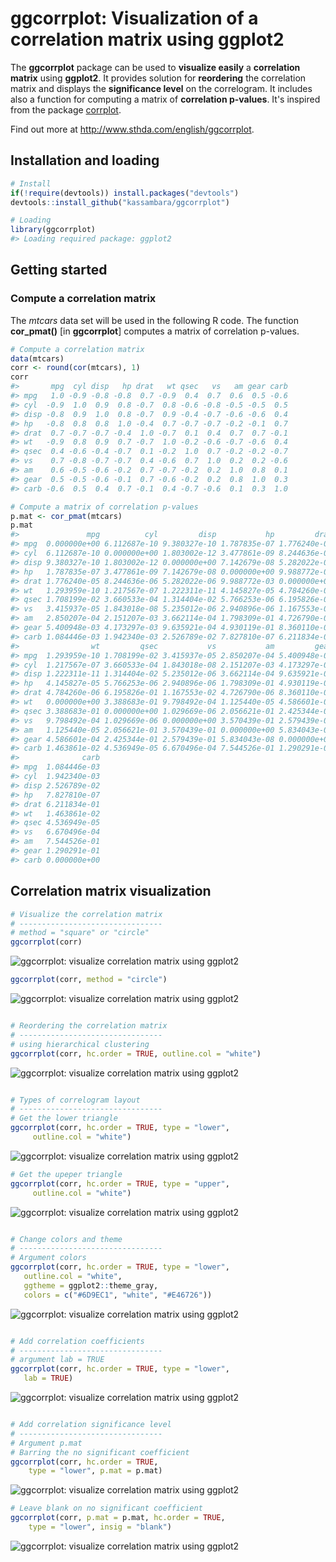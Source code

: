 <!-- README.md is generated from README.Rmd. Please edit that file -->
ggcorrplot: Visualization of a correlation matrix using ggplot2
===============================================================

The **ggcorrplot** package can be used to **visualize easily** a **correlation matrix** using **ggplot2**. It provides solution for **reordering** the correlation matrix and displays the **significance level** on the correlogram. It includes also a function for computing a matrix of **correlation p-values**. It's inspired from the package [corrplot](http://www.sthda.com/english/wiki/visualize-correlation-matrix-using-correlogram).

Find out more at <http://www.sthda.com/english/ggcorrplot>.

Installation and loading
------------------------

``` r
# Install
if(!require(devtools)) install.packages("devtools")
devtools::install_github("kassambara/ggcorrplot")
```

``` r
# Loading
library(ggcorrplot)
#> Loading required package: ggplot2
```

Getting started
---------------

### Compute a correlation matrix

The *mtcars* data set will be used in the following R code. The function **cor\_pmat()** [in **ggcorrplot**] computes a matrix of correlation p-values.

``` r
# Compute a correlation matrix
data(mtcars)
corr <- round(cor(mtcars), 1)
corr
#>       mpg  cyl disp   hp drat   wt qsec   vs   am gear carb
#> mpg   1.0 -0.9 -0.8 -0.8  0.7 -0.9  0.4  0.7  0.6  0.5 -0.6
#> cyl  -0.9  1.0  0.9  0.8 -0.7  0.8 -0.6 -0.8 -0.5 -0.5  0.5
#> disp -0.8  0.9  1.0  0.8 -0.7  0.9 -0.4 -0.7 -0.6 -0.6  0.4
#> hp   -0.8  0.8  0.8  1.0 -0.4  0.7 -0.7 -0.7 -0.2 -0.1  0.7
#> drat  0.7 -0.7 -0.7 -0.4  1.0 -0.7  0.1  0.4  0.7  0.7 -0.1
#> wt   -0.9  0.8  0.9  0.7 -0.7  1.0 -0.2 -0.6 -0.7 -0.6  0.4
#> qsec  0.4 -0.6 -0.4 -0.7  0.1 -0.2  1.0  0.7 -0.2 -0.2 -0.7
#> vs    0.7 -0.8 -0.7 -0.7  0.4 -0.6  0.7  1.0  0.2  0.2 -0.6
#> am    0.6 -0.5 -0.6 -0.2  0.7 -0.7 -0.2  0.2  1.0  0.8  0.1
#> gear  0.5 -0.5 -0.6 -0.1  0.7 -0.6 -0.2  0.2  0.8  1.0  0.3
#> carb -0.6  0.5  0.4  0.7 -0.1  0.4 -0.7 -0.6  0.1  0.3  1.0

# Compute a matrix of correlation p-values
p.mat <- cor_pmat(mtcars)
p.mat
#>               mpg          cyl         disp           hp         drat
#> mpg  0.000000e+00 6.112687e-10 9.380327e-10 1.787835e-07 1.776240e-05
#> cyl  6.112687e-10 0.000000e+00 1.803002e-12 3.477861e-09 8.244636e-06
#> disp 9.380327e-10 1.803002e-12 0.000000e+00 7.142679e-08 5.282022e-06
#> hp   1.787835e-07 3.477861e-09 7.142679e-08 0.000000e+00 9.988772e-03
#> drat 1.776240e-05 8.244636e-06 5.282022e-06 9.988772e-03 0.000000e+00
#> wt   1.293959e-10 1.217567e-07 1.222311e-11 4.145827e-05 4.784260e-06
#> qsec 1.708199e-02 3.660533e-04 1.314404e-02 5.766253e-06 6.195826e-01
#> vs   3.415937e-05 1.843018e-08 5.235012e-06 2.940896e-06 1.167553e-02
#> am   2.850207e-04 2.151207e-03 3.662114e-04 1.798309e-01 4.726790e-06
#> gear 5.400948e-03 4.173297e-03 9.635921e-04 4.930119e-01 8.360110e-06
#> carb 1.084446e-03 1.942340e-03 2.526789e-02 7.827810e-07 6.211834e-01
#>                wt         qsec           vs           am         gear
#> mpg  1.293959e-10 1.708199e-02 3.415937e-05 2.850207e-04 5.400948e-03
#> cyl  1.217567e-07 3.660533e-04 1.843018e-08 2.151207e-03 4.173297e-03
#> disp 1.222311e-11 1.314404e-02 5.235012e-06 3.662114e-04 9.635921e-04
#> hp   4.145827e-05 5.766253e-06 2.940896e-06 1.798309e-01 4.930119e-01
#> drat 4.784260e-06 6.195826e-01 1.167553e-02 4.726790e-06 8.360110e-06
#> wt   0.000000e+00 3.388683e-01 9.798492e-04 1.125440e-05 4.586601e-04
#> qsec 3.388683e-01 0.000000e+00 1.029669e-06 2.056621e-01 2.425344e-01
#> vs   9.798492e-04 1.029669e-06 0.000000e+00 3.570439e-01 2.579439e-01
#> am   1.125440e-05 2.056621e-01 3.570439e-01 0.000000e+00 5.834043e-08
#> gear 4.586601e-04 2.425344e-01 2.579439e-01 5.834043e-08 0.000000e+00
#> carb 1.463861e-02 4.536949e-05 6.670496e-04 7.544526e-01 1.290291e-01
#>              carb
#> mpg  1.084446e-03
#> cyl  1.942340e-03
#> disp 2.526789e-02
#> hp   7.827810e-07
#> drat 6.211834e-01
#> wt   1.463861e-02
#> qsec 4.536949e-05
#> vs   6.670496e-04
#> am   7.544526e-01
#> gear 1.290291e-01
#> carb 0.000000e+00
```

Correlation matrix visualization
--------------------------------

``` r
# Visualize the correlation matrix
# --------------------------------
# method = "square" or "circle"
ggcorrplot(corr)
```

![ggcorrplot: visualize correlation matrix using ggplot2](README-demo-ggcorrplot-1.png)

``` r
ggcorrplot(corr, method = "circle")
```

![ggcorrplot: visualize correlation matrix using ggplot2](README-demo-ggcorrplot-2.png)

``` r

# Reordering the correlation matrix
# --------------------------------
# using hierarchical clustering
ggcorrplot(corr, hc.order = TRUE, outline.col = "white")
```

![ggcorrplot: visualize correlation matrix using ggplot2](README-demo-ggcorrplot-3.png)

``` r

# Types of correlogram layout
# --------------------------------
# Get the lower triangle
ggcorrplot(corr, hc.order = TRUE, type = "lower",
     outline.col = "white")
```

![ggcorrplot: visualize correlation matrix using ggplot2](README-demo-ggcorrplot-4.png)

``` r
# Get the upeper triangle
ggcorrplot(corr, hc.order = TRUE, type = "upper",
     outline.col = "white")
```

![ggcorrplot: visualize correlation matrix using ggplot2](README-demo-ggcorrplot-5.png)

``` r

# Change colors and theme
# --------------------------------
# Argument colors
ggcorrplot(corr, hc.order = TRUE, type = "lower",
   outline.col = "white",
   ggtheme = ggplot2::theme_gray,
   colors = c("#6D9EC1", "white", "#E46726"))
```

![ggcorrplot: visualize correlation matrix using ggplot2](README-demo-ggcorrplot-6.png)

``` r

# Add correlation coefficients
# --------------------------------
# argument lab = TRUE
ggcorrplot(corr, hc.order = TRUE, type = "lower",
   lab = TRUE)
```

![ggcorrplot: visualize correlation matrix using ggplot2](README-demo-ggcorrplot-7.png)

``` r

# Add correlation significance level
# --------------------------------
# Argument p.mat
# Barring the no significant coefficient
ggcorrplot(corr, hc.order = TRUE,
    type = "lower", p.mat = p.mat)
```

![ggcorrplot: visualize correlation matrix using ggplot2](README-demo-ggcorrplot-8.png)

``` r
# Leave blank on no significant coefficient
ggcorrplot(corr, p.mat = p.mat, hc.order = TRUE,
    type = "lower", insig = "blank")
```

![ggcorrplot: visualize correlation matrix using ggplot2](README-demo-ggcorrplot-9.png)

